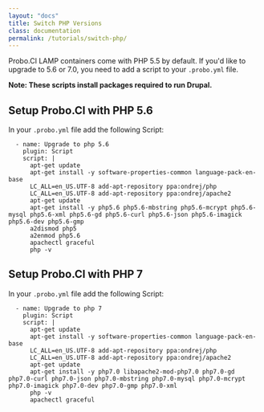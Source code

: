 ```yaml
---
layout: "docs"
title: Switch PHP Versions
class: documentation
permalink: /tutorials/switch-php/
---
```

Probo.CI LAMP containers come with PHP 5.5 by default. If you'd like to upgrade to 5.6 or 7.0, you need to add a script to your `.probo.yml` file.

**Note: These scripts install packages required to run Drupal.**

## Setup Probo.CI with PHP 5.6

In your `.probo.yml` file add the following Script:

```
  - name: Upgrade to php 5.6
    plugin: Script
    script: |
      apt-get update
      apt-get install -y software-properties-common language-pack-en-base
      LC_ALL=en_US.UTF-8 add-apt-repository ppa:ondrej/php
      LC_ALL=en_US.UTF-8 add-apt-repository ppa:ondrej/apache2
      apt-get update
      apt-get install -y php5.6 php5.6-mbstring php5.6-mcrypt php5.6-mysql php5.6-xml php5.6-gd php5.6-curl php5.6-json php5.6-imagick php5.6-dev php5.6-gmp
      a2dismod php5
      a2enmod php5.6
      apachectl graceful
      php -v
```

## Setup Probo.CI with PHP 7

In your `.probo.yml` file add the following Script:

```
  - name: Upgrade to php 7
    plugin: Script
    script: |
      apt-get update
      apt-get install -y software-properties-common language-pack-en-base
      LC_ALL=en_US.UTF-8 add-apt-repository ppa:ondrej/php
      LC_ALL=en_US.UTF-8 add-apt-repository ppa:ondrej/apache2
      apt-get update
      apt-get install -y php7.0 libapache2-mod-php7.0 php7.0-gd php7.0-curl php7.0-json php7.0-mbstring php7.0-mysql php7.0-mcrypt php7.0-imagick php7.0-dev php7.0-gmp php7.0-xml
      php -v
      apachectl graceful
```
